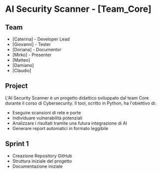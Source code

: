 # AI Security Scanner - [Team_Core]

## Team
- [Caterina] - Developer Lead
- [Giovanni] - Tester 
- [Doriana] - Documentor
- [Mirko] - Presenter
- [Matteo]
- [Damiano]
- [Claudio]

## Project
L'AI Security Scanner è un progetto didattico sviluppato dal team Core durante il  corso di Cybersecurity.
Il tool, scritto in Python, ha l'obiettivo di:
- Eseguire scansioni di rete e porte
- Individuare vulnerabilità potenziali
- Analizzare i risultati tramite una futura integrazione di AI
- Generare report automatici in formato leggibile


## Sprint 1
- Creazione Repository GitHub
- Struttura iniziale del progetto
- Documentazione iniziale
